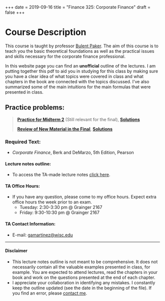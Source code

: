 +++
date = 2019-09-16
title = "Finance 325: Corporate Finance"
draft = false
+++

# Course Description

This course is taught by professor [Bulent Paker](https://bus.wisc.edu/faculty/bulent-paker).
The aim of this course is to teach you the basic theoretical foundations as well as the practical issues and skills necessary for the corporate finance professional.

In this website page you can find an **unofficial** outline of the lectures. I am putting together this pdf to aid you in studying for this class by making sure you have a clear idea of what topics were covered in class and what chapters in the book are connected with the topics discussed. I've also summarized some of the main intuitions for the main formulas that were presented in class.

## Practice problems:
> **[Practice for Midterm 2](https://www.dropbox.com/s/kguk8cokh42jidy/325_Midterm_2.pdf?raw=1)**  (Still relevant for the final),
> **[Solutions](https://www.dropbox.com/s/aq1s0xxq8nr9nd2/325_Midterm_2_Sol.pdf?raw=1)**
>
> **[Review of New Material in the Final](https://www.dropbox.com/s/f79j0sthe07ap56/325_final_new_review.pdf?raw=1)**,
>**[Solutions](https://www.dropbox.com/s/z6afwp11ig96unk/Sol_325_final_new_review.pdf?raw=1)**

### Required Text:

* *Corporate Finance*, Berk and DeMarzo, 5th Edition, Pearson

#### Lecture notes outline:

* To access the TA-made lecture notes [click here](https://www.dropbox.com/s/v4w75u052lgnomq/Notes_325.pdf?raw=1).

#### TA Office Hours:

* If you have any question, please come to my office hours. Expect extra office hours the week prior to an exam.
  * Tuesday: 2:30-3:30 pm @ Grainger 2167
  * Friday: 9:30-10:30 pm @ Grainger 2167

#### TA Contact Information:

  * E-mail: [gamartinez@wisc.edu](mailto:gamartinez@wisc.edu)


---
#### Disclaimer
* This lecture notes outline is not meant to be comprehensive. It does not necessarily contain all the valuable examples presented in class, for example. You are expected to attend lectures, read the chapters in your book and work on the questions presented at the end of each chapter.
* I appreciate your collaboration in identifying any mistakes. I constantly keep the outline updated (see the date in the beginning of the file). If you find an error, please [contact me](mailto:gamartinez@wisc.edu).
